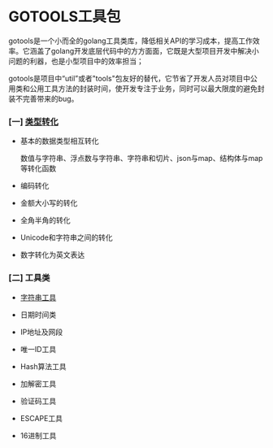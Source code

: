 # GOTOOLS工具包



gotools是一个小而全的golang工具类库，降低相关API的学习成本，提高工作效率。它涵盖了golang开发底层代码中的方方面面，它既是大型项目开发中解决小问题的利器，也是小型项目中的效率担当；

gotools是项目中“util”或者"tools"包友好的替代，它节省了开发人员对项目中公用类和公用工具方法的封装时间，使开发专注于业务，同时可以最大限度的避免封装不完善带来的bug。



### [一] [类型转化](./convert/README.md)

* 基本的数据类型相互转化 

  数值与字符串、浮点数与字符串、字符串和切片、json与map、结构体与map等转化函数

* 编码转化
* 金额大小写的转化
* 全角半角的转化
* Unicode和字符串之间的转化
* 数字转化为英文表达



### [二] 工具类

*   [字符串工具](./tools/StrUtil/README.md)

*  日期时间类
* IP地址及网段
* 唯一ID工具
* Hash算法工具
* 加解密工具
* 验证码工具
* ESCAPE工具
* 16进制工具
